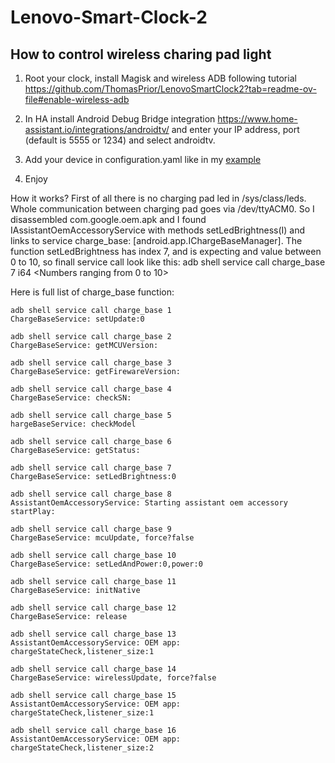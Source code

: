 # Lenovo-Smart-Clock-2
## How to control wireless charing pad light

1. Root your clock, install Magisk and wireless ADB following tutorial https://github.com/ThomasPrior/LenovoSmartClock2?tab=readme-ov-file#enable-wireless-adb
2. In HA install Android Debug Bridge integration https://www.home-assistant.io/integrations/androidtv/ and enter your IP address, port (default is 5555 or 1234) and select androidtv.
3. Add your device in configuration.yaml like in my [example](https://github.com/TymEK49/Lenovo-Smart-Clock-2/blob/main/configuration.yml)
  
5. Enjoy

How it works?
First of all there is no charging pad led in /sys/class/leds. Whole communication between charging pad goes via /dev/ttyACM0. So I disassembled com.google.oem.apk and I found IAssistantOemAccessoryService with methods setLedBrightness(I) and links to service charge_base: [android.app.IChargeBaseManager]. The function setLedBrightness has index 7, and is expecting and value between 0 to 10, so finall service call look like this:
adb shell service call charge_base 7 i64 <Numbers ranging from 0 to 10>

Here is full list of charge_base function:
```
adb shell service call charge_base 1
ChargeBaseService: setUpdate:0

adb shell service call charge_base 2
ChargeBaseService: getMCUVersion:

adb shell service call charge_base 3
ChargeBaseService: getFirewareVersion:

adb shell service call charge_base 4
ChargeBaseService: checkSN:

adb shell service call charge_base 5
hargeBaseService: checkModel

adb shell service call charge_base 6
ChargeBaseService: getStatus:

adb shell service call charge_base 7
ChargeBaseService: setLedBrightness:0

adb shell service call charge_base 8
AssistantOemAccessoryService: Starting assistant oem accessory startPlay:

adb shell service call charge_base 9
ChargeBaseService: mcuUpdate, force?false

adb shell service call charge_base 10 
ChargeBaseService: setLedAndPower:0,power:0

adb shell service call charge_base 11
ChargeBaseService: initNative

adb shell service call charge_base 12
ChargeBaseService: release

adb shell service call charge_base 13
AssistantOemAccessoryService: OEM app: chargeStateCheck,listener_size:1

adb shell service call charge_base 14
ChargeBaseService: wirelessUpdate, force?false

adb shell service call charge_base 15
AssistantOemAccessoryService: OEM app: chargeStateCheck,listener_size:1

adb shell service call charge_base 16
AssistantOemAccessoryService: OEM app: chargeStateCheck,listener_size:2
```
